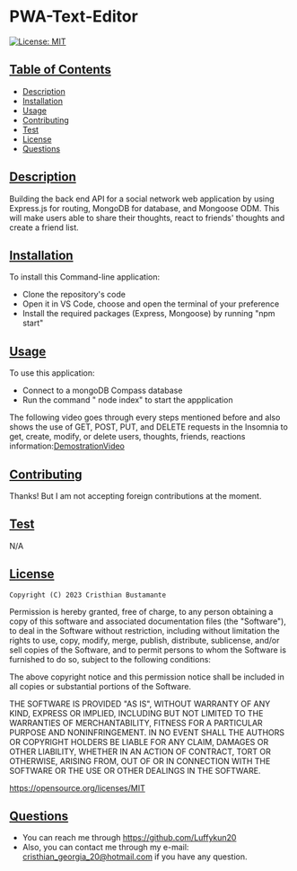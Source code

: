 # PWA-Text-Editor

[![License: MIT](https://img.shields.io/badge/License-MIT-yellow.svg)](https://opensource.org/licenses/MIT)  
  
    
## [Table of Contents](#table-of-contents)

- [Description](#description)
- [Installation](#installation)
- [Usage](#usage)
- [Contributing](#contributing)
- [Test](#test)
- [License](#license)
- [Questions](#questions)

## [Description](#table-of-contents)

Building the back end API for a social network web application by using Express.js for routing, MongoDB for database, and Mongoose ODM. This will make users able to share their thoughts, react to friends' thoughts and create a friend list.

## [Installation](#table-of-contents)
    
To install this Command-line application:

* Clone the repository's code
* Open it in VS Code, choose and open the terminal of your preference
* Install the required packages (Express, Mongoose) by running "npm start"

## [Usage](#table-of-contents)
    
To use this application:
* Connect to a mongoDB Compass database
* Run the command " node index" to start the appplication

The following video goes through every steps mentioned before and also shows the use of GET, POST, PUT, and DELETE requests in the Insomnia to get, create, modify, or delete users, thoughts, friends, reactions information:[DemostrationVideo](https://drive.google.com/file/d/1K2G71WEz6htufvR3ITNNHyxyfNStE5cG/view)

    
  ## [Contributing](#table-of-contents)

  Thanks! But I am not accepting foreign contributions at the moment.

## [Test](#table-of-contents)

N/A



## [License](#table-of-contents)


    Copyright (C) 2023 Cristhian Bustamante

   Permission is hereby granted, free of charge, to any person obtaining a copy of this software and associated documentation files (the "Software"), to deal in the Software without restriction, including without limitation the rights to use, copy, modify, merge, publish, distribute, sublicense, and/or sell copies of the Software, and to permit persons to whom the Software is furnished to do so, subject to the following conditions:

   The above copyright notice and this permission notice shall be included in all copies or substantial portions of the Software.

   THE SOFTWARE IS PROVIDED "AS IS", WITHOUT WARRANTY OF ANY KIND, EXPRESS OR IMPLIED, INCLUDING BUT NOT LIMITED TO THE WARRANTIES OF MERCHANTABILITY, FITNESS FOR A PARTICULAR PURPOSE AND NONINFRINGEMENT. IN NO EVENT SHALL THE AUTHORS OR COPYRIGHT HOLDERS BE LIABLE FOR ANY CLAIM, DAMAGES OR OTHER LIABILITY, WHETHER IN AN ACTION OF CONTRACT, TORT OR OTHERWISE, ARISING FROM, OUT OF OR IN CONNECTION WITH THE SOFTWARE OR THE USE OR OTHER DEALINGS IN THE SOFTWARE.       
   
   https://opensource.org/licenses/MIT
        
## [Questions](#table-of-contents)

- You can reach me through https://github.com/Luffykun20
- Also, you can contact me through my e-mail: [cristhian_georgia_20@hotmail.com](mailto:cristhian_georgia_20@hotmail.com) if you have any question.